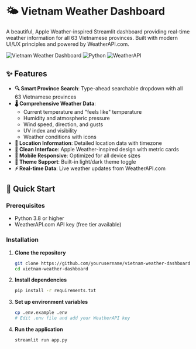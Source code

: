 # 🌤️ Vietnam Weather Dashboard

A beautiful, Apple Weather-inspired Streamlit dashboard providing real-time weather information for all 63 Vietnamese provinces. Built with modern UI/UX principles and powered by WeatherAPI.com.

![Vietnam Weather Dashboard](https://img.shields.io/badge/Streamlit-FF4B4B?style=for-the-badge&logo=streamlit&logoColor=white)
![Python](https://img.shields.io/badge/Python-3776AB?style=for-the-badge&logo=python&logoColor=white)
![WeatherAPI](https://img.shields.io/badge/WeatherAPI-00A8CC?style=for-the-badge&logo=weather&logoColor=white)

## ✨ Features

- **🔍 Smart Province Search**: Type-ahead searchable dropdown with all 63 Vietnamese provinces
- **🌡️ Comprehensive Weather Data**: 
  - Current temperature and "feels like" temperature
  - Humidity and atmospheric pressure
  - Wind speed, direction, and gusts
  - UV index and visibility
  - Weather conditions with icons
- **📍 Location Information**: Detailed location data with timezone
- **🎨 Clean Interface**: Apple Weather-inspired design with metric cards
- **📱 Mobile Responsive**: Optimized for all device sizes
- **🌙 Theme Support**: Built-in light/dark theme toggle
- **⚡ Real-time Data**: Live weather updates from WeatherAPI.com

## 🚀 Quick Start

### Prerequisites

- Python 3.8 or higher
- WeatherAPI.com API key (free tier available)

### Installation

1. **Clone the repository**
   ```bash
   git clone https://github.com/yourusername/vietnam-weather-dashboard.git
   cd vietnam-weather-dashboard
   ```

2. **Install dependencies**
   ```bash
   pip install -r requirements.txt
   ```

3. **Set up environment variables**
   ```bash
   cp .env.example .env
   # Edit .env file and add your WeatherAPI key
   ```

4. **Run the application**
   ```bash
   streamlit run app.py
   